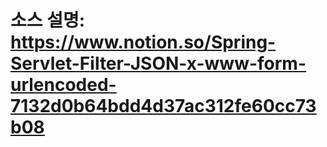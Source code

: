 # 소스 설명: https://www.notion.so/Spring-Servlet-Filter-JSON-x-www-form-urlencoded-7132d0b64bdd4d37ac312fe60cc73b08
